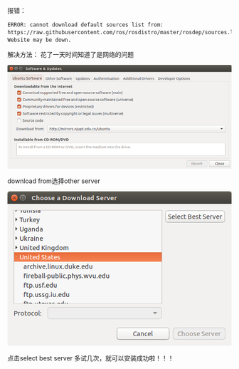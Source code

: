 报错：
```bash
ERROR: cannot download default sources list from:
https://raw.githubusercontent.com/ros/rosdistro/master/rosdep/sources.list.d/20-default.list
Website may be down.
```
解决方法：
花了一天时间知道了是网络的问题

![](https://github.com/JinfengZhang1994/JinfengZhang1994.github.io/blob/master/img/ros1.png)

download from选择other server

![](https://github.com/JinfengZhang1994/JinfengZhang1994.github.io/blob/master/img/ros2.png)

点击select best server
多试几次，就可以安装成功啦！！！
